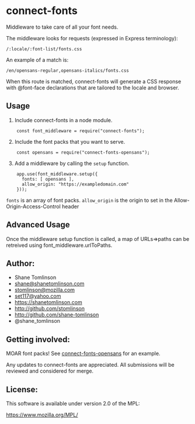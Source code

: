 # connect-fonts

Middleware to take care of all your font needs.

The middleware looks for requests (expressed in Express terminology):
```
/:locale/:font-list/fonts.css
```

An example of a match is:
```
/en/opensans-regular,opensans-italics/fonts.css
```

When this route is matched, connect-fonts will generate a CSS response with @font-face declarations that are tailored to the locale and browser.

## Usage
1. Include connect-fonts in a node module.
```
    const font_middleware = require("connect-fonts");
```

2. Include the font packs that you want to serve.
```
    const opensans = require("connect-fonts-opensans");
```

3. Add a middleware by calling the `setup` function.
```
    app.use(font_middleware.setup({
      fonts: [ opensans ],
      allow_origin: "https://exampledomain.com"
    }));
```

`fonts` is an array of font packs.
`allow_origin` is the origin to set in the Allow-Origin-Access-Control header

## Advanced Usage
Once the middleware setup function is called, a map of URLs=>paths can be retreived using font_middleware.urlToPaths.

## Author:
* Shane Tomlinson
* shane@shanetomlinson.com
* stomlinson@mozilla.com
* set117@yahoo.com
* https://shanetomlinson.com
* http://github.com/stomlinson
* http://github.com/shane-tomlinson
* @shane_tomlinson

## Getting involved:
MOAR font packs! See
[connect-fonts-opensans](https://github.com/shane-tomlinson/connect-fonts-opensans) for an example.

Any updates to connect-fonts are appreciated. All submissions will be reviewed
and considered for merge.

## License:
This software is available under version 2.0 of the MPL:

  https://www.mozilla.org/MPL/


